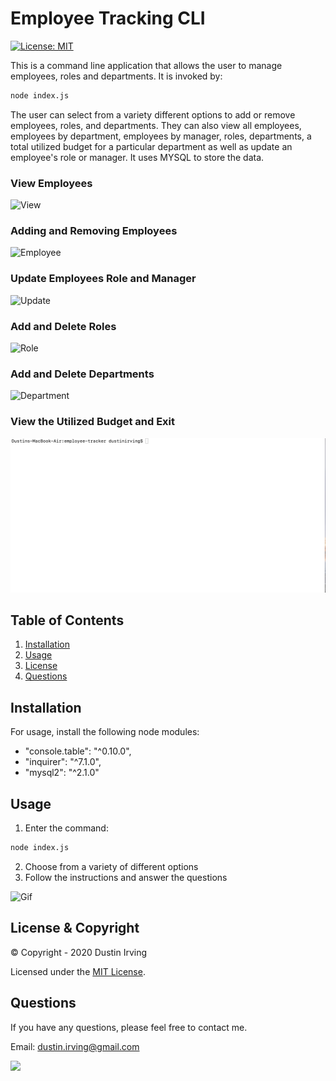 # Employee Tracking CLI

[![License: MIT](https://img.shields.io/badge/License-MIT-yellow.svg)](https://opensource.org/licenses/MIT)

This is a command line application that allows the user to manage employees, roles and departments. It is invoked by:

```sh
node index.js
```

The user can select from a variety different options to add or remove employees, roles, and departments. They can also view all employees, employees by department, employees by manager, roles, departments, a total utilized budget for a particular department as well as update an employee's role or manager. It uses MYSQL to store the data.

### View Employees

![View](gifs/view.gif)

### Adding and Removing Employees

![Employee](gifs/employee.gif)

### Update Employees Role and Manager

![Update](gifs/update.gif)

### Add and Delete Roles

![Role](gifs/role.gif)

### Add and Delete Departments

![Department](gifs/department.gif)

### View the Utilized Budget and Exit

![Budget](gifs/budget.gif)

## Table of Contents

1. [Installation](#Installation)
2. [Usage](#Usage)
3. [License](#License)
4. [Questions](#Questions)

## Installation

For usage, install the following node modules:

- "console.table": "^0.10.0",
- "inquirer": "^7.1.0",
- "mysql2": "^2.1.0"

## Usage

1. Enter the command:

```sh
node index.js
```

2. Choose from a variety of different options
3. Follow the instructions and answer the questions

![Gif](gifs/readme.gif)

## License & Copyright

&copy; Copyright - 2020 Dustin Irving

Licensed under the [MIT License](LICENSE).

## Questions

If you have any questions, please feel free to contact me.

Email: dustin.irving@gmail.com

<img src="https://avatars3.githubusercontent.com/u/53638843?v=4" width="250" />
